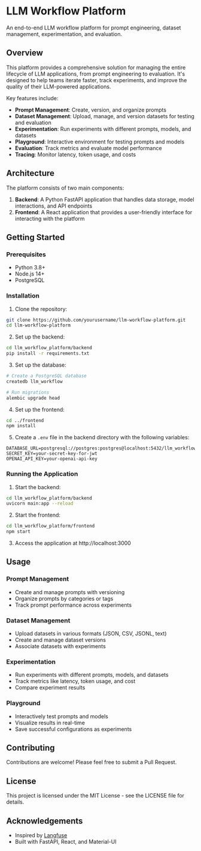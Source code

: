 # LLM Workflow Platform

An end-to-end LLM workflow platform for prompt engineering, dataset management, experimentation, and evaluation.

## Overview

This platform provides a comprehensive solution for managing the entire lifecycle of LLM applications, from prompt engineering to evaluation. It's designed to help teams iterate faster, track experiments, and improve the quality of their LLM-powered applications.

Key features include:

- **Prompt Management**: Create, version, and organize prompts
- **Dataset Management**: Upload, manage, and version datasets for testing and evaluation
- **Experimentation**: Run experiments with different prompts, models, and datasets
- **Playground**: Interactive environment for testing prompts and models
- **Evaluation**: Track metrics and evaluate model performance
- **Tracing**: Monitor latency, token usage, and costs

## Architecture

The platform consists of two main components:

1. **Backend**: A Python FastAPI application that handles data storage, model interactions, and API endpoints
2. **Frontend**: A React application that provides a user-friendly interface for interacting with the platform

## Getting Started

### Prerequisites

- Python 3.8+
- Node.js 14+
- PostgreSQL

### Installation

1. Clone the repository:

```bash
git clone https://github.com/yourusername/llm-workflow-platform.git
cd llm-workflow-platform
```

2. Set up the backend:

```bash
cd llm_workflow_platform/backend
pip install -r requirements.txt
```

3. Set up the database:

```bash
# Create a PostgreSQL database
createdb llm_workflow

# Run migrations
alembic upgrade head
```

4. Set up the frontend:

```bash
cd ../frontend
npm install
```

5. Create a `.env` file in the backend directory with the following variables:

```
DATABASE_URL=postgresql://postgres:postgres@localhost:5432/llm_workflow
SECRET_KEY=your-secret-key-for-jwt
OPENAI_API_KEY=your-openai-api-key
```

### Running the Application

1. Start the backend:

```bash
cd llm_workflow_platform/backend
uvicorn main:app --reload
```

2. Start the frontend:

```bash
cd llm_workflow_platform/frontend
npm start
```

3. Access the application at http://localhost:3000

## Usage

### Prompt Management

- Create and manage prompts with versioning
- Organize prompts by categories or tags
- Track prompt performance across experiments

### Dataset Management

- Upload datasets in various formats (JSON, CSV, JSONL, text)
- Create and manage dataset versions
- Associate datasets with experiments

### Experimentation

- Run experiments with different prompts, models, and datasets
- Track metrics like latency, token usage, and cost
- Compare experiment results

### Playground

- Interactively test prompts and models
- Visualize results in real-time
- Save successful configurations as experiments

## Contributing

Contributions are welcome! Please feel free to submit a Pull Request.

## License

This project is licensed under the MIT License - see the LICENSE file for details.

## Acknowledgements

- Inspired by [Langfuse](https://github.com/langfuse/langfuse)
- Built with FastAPI, React, and Material-UI 